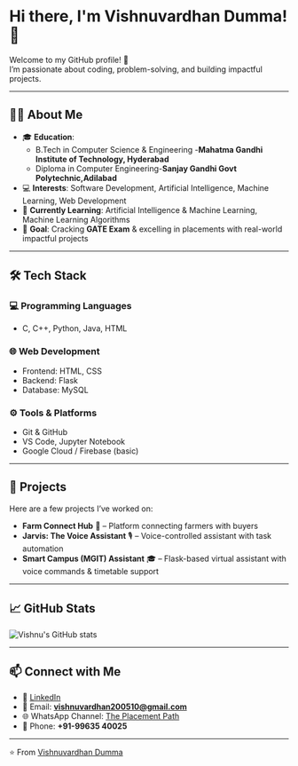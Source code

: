 # Hi there, I'm Vishnuvardhan Dumma! 👋  

Welcome to my GitHub profile! 🚀  
I’m passionate about coding, problem-solving, and building impactful projects.  

---

## 👨‍🎓 About Me  
- 🎓 **Education**:  
  - B.Tech in Computer Science & Engineering -**Mahatma Gandhi Institute of Technology, Hyderabad**  
  - Diploma in Computer Engineering-**Sanjay Gandhi Govt Polytechnic,Adilabad** 
- 💻 **Interests**: Software Development, Artificial Intelligence, Machine Learning, Web Development  
- 🌱 **Currently Learning**: Artificial Intelligence & Machine Learning, Machine Learning Algorithms  
- 🎯 **Goal**: Cracking **GATE Exam** & excelling in placements with real-world impactful projects  

---

## 🛠️ Tech Stack  

### 💻 Programming Languages  
- C, C++, Python, Java, HTML  

### 🌐 Web Development  
- Frontend: HTML, CSS  
- Backend: Flask  
- Database: MySQL  

### ⚙️ Tools & Platforms  
- Git & GitHub  
- VS Code, Jupyter Notebook  
- Google Cloud / Firebase (basic)  

---

## 🚀 Projects  
Here are a few projects I’ve worked on:  
- **Farm Connect Hub** 🌱 – Platform connecting farmers with buyers  
- **Jarvis: The Voice Assistant** 🎙️ – Voice-controlled assistant with task automation  
- **Smart Campus (MGIT) Assistant** 🎓 – Flask-based virtual assistant with voice commands & timetable support  
---

## 📈 GitHub Stats  
![Vishnu's GitHub stats](https://github-readme-stats.vercel.app/api?username=vishnuvardhandumma&show_icons=true&theme=tokyonight)  
<!--
![Top Langs](https://github-readme-stats.vercel.app/api/top-langs/?username=vishnuvardhandumma&layout=compact&theme=tokyonight)  
-->
---

## 📫 Connect with Me  
- 💼 [LinkedIn](https://www.linkedin.com/in/vishnu-vardhan-dumma-387ba9263)  
- 📧 Email: **vishnuvardhan200510@gmail.com**  
- 🌐 WhatsApp Channel: [The Placement Path](https://wa.me/)
- 📱 Phone: **+91-99635 40025**  


---

⭐️ From [Vishnuvardhan Dumma](https://github.com/vishnuvardhandumma)  

